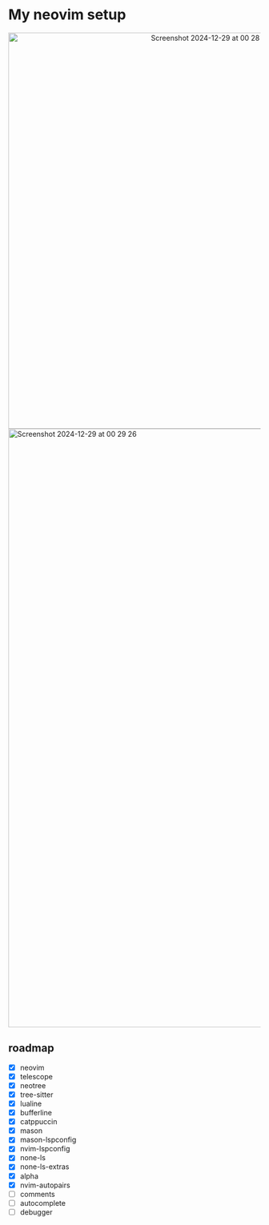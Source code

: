 # My neovim setup

<div align="center">
<img width="792" alt="Screenshot 2024-12-29 at 00 28 47" src="https://github.com/user-attachments/assets/f6390546-0d95-4e7e-96d6-b3c8f4bd8558" />
</div>
<img width="1197" alt="Screenshot 2024-12-29 at 00 29 26" src="https://github.com/user-attachments/assets/0a84f61b-3a2b-4803-8fa8-e1805008a467" />

## roadmap

- [x] neovim
- [x] telescope
- [x] neotree
- [x] tree-sitter
- [x] lualine
- [x] bufferline
- [x] catppuccin
- [x] mason
- [x] mason-lspconfig
- [x] nvim-lspconfig
- [x] none-ls
- [x] none-ls-extras
- [x] alpha
- [x] nvim-autopairs
- [ ] comments
- [ ] autocomplete
- [ ] debugger
